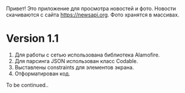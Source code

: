 Привет!
Это приложение для просмотра новостей и фото.
Новости скачиваются с сайта https://newsapi.org.
Фото хранятся в массивах.
# Version 1.1
1. Для работы с сетью использована библиотека Alamofire.
2. Для парсинга JSON использован класс Codable.
3. Выставлены constraints для элементов экрана.
4. Отформатирован код.

To be continued..
